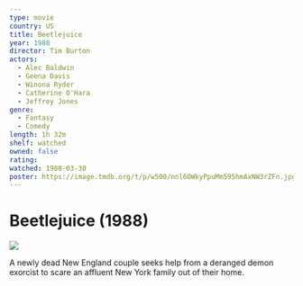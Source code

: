 ```yaml
---
type: movie
country: US
title: Beetlejuice
year: 1988
director: Tim Burton
actors:
  - Alec Baldwin
  - Geena Davis
  - Winona Ryder
  - Catherine O'Hara
  - Jeffrey Jones
genre:
  - Fantasy
  - Comedy
length: 1h 32m
shelf: watched
owned: false
rating:
watched: 1988-03-30
poster: https://image.tmdb.org/t/p/w500/nnl6OWkyPpuMm595hmAxNW3rZFn.jpg
---
```


# Beetlejuice (1988)

![](https://image.tmdb.org/t/p/w500/nnl6OWkyPpuMm595hmAxNW3rZFn.jpg)

A newly dead New England couple seeks help from a deranged demon exorcist to scare an affluent New York family out of their home.